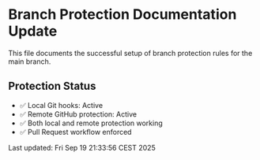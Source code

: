 # Branch Protection Documentation Update

This file documents the successful setup of branch protection rules for the main branch.

## Protection Status
- ✅ Local Git hooks: Active
- ✅ Remote GitHub protection: Active
- ✅ Both local and remote protection working
- ✅ Pull Request workflow enforced

Last updated: Fri Sep 19 21:33:56 CEST 2025
